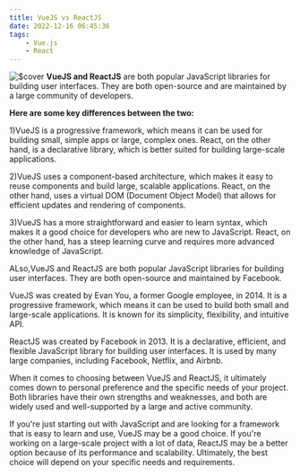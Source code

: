 ```yaml
---
title: VueJS vs ReactJS
date: 2022-12-16 06:45:36
tags: 
    - Vue.js
    - React
---
```

![$cover](images/vue.webp)
**VueJS and ReactJS** are both popular JavaScript libraries for building user interfaces. They are both open-source and are maintained by a large community of developers.

**Here are some key differences between the two:**

1)VueJS is a progressive framework, which means it can be used for building small, simple apps or large, complex ones. React, on the other hand, is a declarative library, which is better suited for building large-scale applications.

2)VueJS uses a component-based architecture, which makes it easy to reuse components and build large, scalable applications. React, on the other hand, uses a virtual DOM (Document Object Model) that allows for efficient updates and rendering of components.

3)VueJS has a more straightforward and easier to learn syntax, which makes it a good choice for developers who are new to JavaScript. React, on the other hand, has a steep learning curve and requires more advanced knowledge of JavaScript.

ALso,VueJS and ReactJS are both popular JavaScript libraries for building user interfaces. They are both open-source and maintained by Facebook.

VueJS was created by Evan You, a former Google employee, in 2014. It is a progressive framework, which means it can be used to build both small and large-scale applications. It is known for its simplicity, flexibility, and intuitive API.

ReactJS was created by Facebook in 2013. It is a declarative, efficient, and flexible JavaScript library for building user interfaces. It is used by many large companies, including Facebook, Netflix, and Airbnb.

When it comes to choosing between VueJS and ReactJS, it ultimately comes down to personal preference and the specific needs of your project. Both libraries have their own strengths and weaknesses, and both are widely used and well-supported by a large and active community.

If you're just starting out with JavaScript and are looking for a framework that is easy to learn and use, VueJS may be a good choice. If you're working on a large-scale project with a lot of data, ReactJS may be a better option because of its performance and scalability. Ultimately, the best choice will depend on your specific needs and requirements.